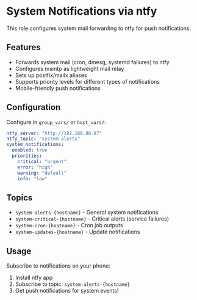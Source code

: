 # System Notifications via ntfy

This role configures system mail forwarding to ntfy for push notifications.

## Features

- Forwards system mail (cron, dmesg, systemd failures) to ntfy
- Configures msmtp as lightweight mail relay
- Sets up postfix/mailx aliases
- Supports priority levels for different types of notifications
- Mobile-friendly push notifications

## Configuration

Configure in `group_vars/` or `host_vars/`:

```yaml
ntfy_server: "http://192.168.86.97"
ntfy_topic: "system-alerts"
system_notifications:
  enabled: true
  priorities:
    critical: "urgent"
    error: "high" 
    warning: "default"
    info: "low"
```

## Topics

- `system-alerts-{hostname}` - General system notifications
- `system-critical-{hostname}` - Critical alerts (service failures)
- `system-cron-{hostname}` - Cron job outputs
- `system-updates-{hostname}` - Update notifications

## Usage

Subscribe to notifications on your phone:
1. Install ntfy app
2. Subscribe to topic: `system-alerts-{hostname}`
3. Get push notifications for system events!
